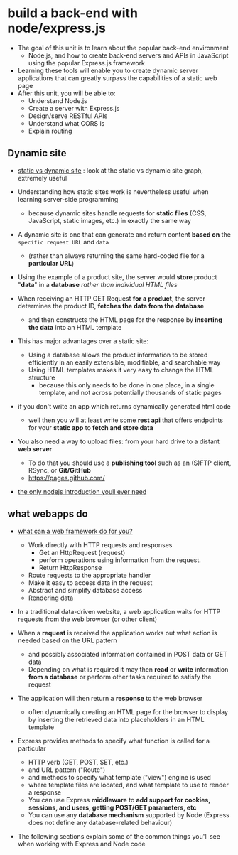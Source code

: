 # build a back-end with node/express.js

- The goal of this unit is to learn about the popular back-end environment
    - Node.js, and how to create back-end servers and APIs in JavaScript using the popular Express.js framework
- Learning these tools will enable you to create dynamic server applications that can greatly surpass the capabilities of a static web page
- After this unit, you will be able to:
    - Understand Node.js
    - Create a server with Express.js
    - Design/serve RESTful APIs
    - Understand what CORS is
    - Explain routing

## Dynamic site
- [static vs dynamic site](https://developer.mozilla.org/en-US/docs/Learn/Server-side/First_steps/Client-Server_overview) : look at the static vs dynamic site graph, extremely useful
- Understanding how static sites work is nevertheless useful when learning server-side programming
    - because dynamic sites handle requests for __static files__ (CSS, JavaScript, static images, etc.) in exactly the same way

- A dynamic site is one that can generate and return content __based on__ the `specific request URL` and `data`
    - (rather than always returning the same hard-coded file for a __particular URL__)
- Using the example of a product site, the server would __store__ product "__data__" in a __database__ _rather than individual HTML files_
- When receiving an HTTP GET Request __for a product__, the server determines the product ID, __fetches the data from the database__
    - and then constructs the HTML page for the response by __inserting the data__ into an HTML template
- This has major advantages over a static site:
    - Using a database allows the product information to be stored efficiently in an easily extensible, modifiable, and searchable way
    - Using HTML templates makes it very easy to change the HTML structure
        - because this only needs to be done in one place, in a single template, and not across potentially thousands of static pages

- if you don't write an app which returns dynamically generated html code
    - well then you will at least write some __rest api__ that offers endpoints for your __static app__ to __fetch and store data__


- You also need a way to upload files: from your hard drive to a distant __web server__
    - To do that you should use a __publishing tool__ such as an (S)FTP client, RSync, or __Git/GitHub__
    - https://pages.github.com/

- [the only nodejs introduction youll ever need](https://medium.com/m/global-identity?redirectUrl=https%3A%2F%2Fcodeburst.io%2Fthe-only-nodejs-introduction-youll-ever-need-d969a47ef219)


## what webapps do
- [what can a web framework do for you?](https://developer.mozilla.org/en-US/docs/Learn/Server-side/First_steps/Web_frameworks)
    - Work directly with HTTP requests and responses
        - Get an HttpRequest (request)
        - perform operations using information from the request.
        - Return HttpResponse
    - Route requests to the appropriate handler
    - Make it easy to access data in the request
    - Abstract and simplify database access
    - Rendering data

- In a traditional data-driven website, a web application waits for HTTP requests from the web browser (or other client)
- When a __request__ is received the application works out what action is needed based on the URL pattern
    - and possibly associated information contained in POST data or GET data
    - Depending on what is required it may then __read__ or __write__ information __from a database__ or perform other tasks required to satisfy the request
- The application will then return a __response__ to the web browser
    - often dynamically creating an HTML page for the browser to display by inserting the retrieved data into placeholders in an HTML template
- Express provides methods to specify what function is called for a particular
    - HTTP verb (GET, POST, SET, etc.)
    - and URL pattern ("Route")
    - and methods to specify what template ("view") engine is used
    - where template files are located, and what template to use to render a response
    - You can use Express __middleware__ to __add support for cookies, sessions, and users, getting POST/GET parameters, etc__
    - You can use any __database mechanism__ supported by Node (Express does not define any database-related behaviour)

- The following sections explain some of the common things you'll see when working with Express and Node code
